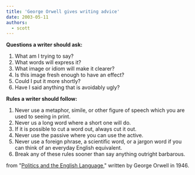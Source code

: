 ```yaml
---
title: 'George Orwell gives writing advice'
date: 2003-05-11
authors:
  - scott
---
```


**Questions a writer should ask:**

1. What am I trying to say?
2. What words will express it?
3. What image or idiom will make it clearer?
4. Is this image fresh enough to have an effect?
5. Could I put it more shortly?
6. Have I said anything that is avoidably ugly?

**Rules a writer should follow:**

1. Never use a metaphor, simile, or other figure of speech which you are used to seeing in print.
2. Never us a long word where a short one will do.
3. If it is possible to cut a word out, always cut it out.
4. Never use the passive where you can use the active.
5. Never use a foreign phrase, a scientific word, or a jargon word if you can think of an everyday English equivalent.
6. Break any of these rules sooner than say anything outright barbarous.

from "[Politics and the English Language](http://www.resort.com/~prime8/Orwell/patee.html)," written by George Orwell in 1946.
